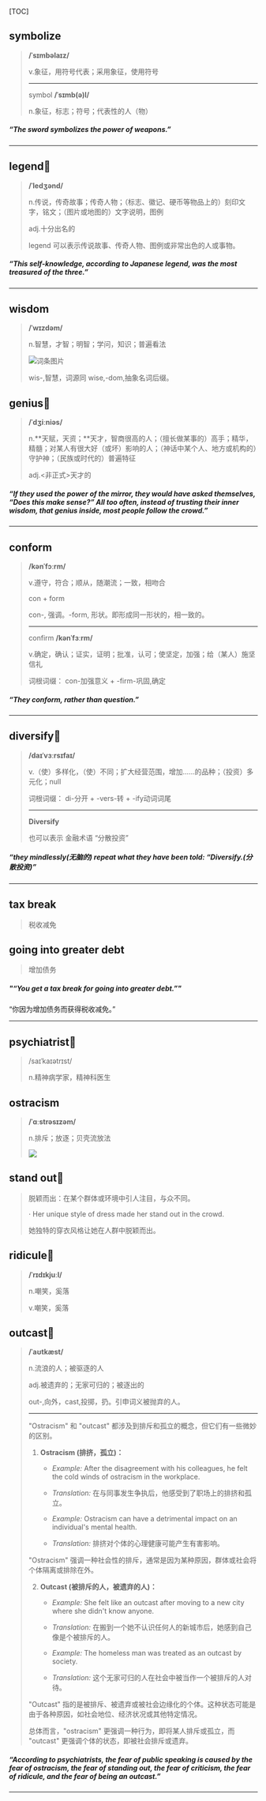 [TOC]

## symbolize

> **/ˈsɪmbəlaɪz/**
>
> v.象征，用符号代表；采用象征，使用符号
>
> ---
>
> symbol **/ˈsɪmb(ə)l/**
>
> n.象征，标志；符号；代表性的人（物）

##### “The sword **symbolizes** the power of weapons.”

---

## legend🚩

>**/ˈledʒənd/**
>
>n.传说，传奇故事；传奇人物；（标志、徽记、硬币等物品上的）刻印文字，铭文；（图片或地图的）文字说明，图例
>
>adj.十分出名的
>
>legend 可以表示传说故事、传奇人物、图例或非常出色的人或事物。

##### “This self-knowledge, according to Japanese **legend**, was the most treasured of the three.”

---

## wisdom

> **/ˈwɪzdəm/**
>
> n.智慧，才智；明智；学问，知识；普遍看法
>
> ![词条图片](https://ydlunacommon-cdn.nosdn.127.net/e18fe8049dd8a7e2f738170f8eb9c333.jpg?)
>
> wis-,智慧，词源同 wise,-dom,抽象名词后缀。

## genius🚩

> **/ˈdʒiːniəs/**
>
> n.**天赋，天资；**天才，智商很高的人；（擅长做某事的）高手；精华，精髓；对某人有很大好（或坏）影响的人；（神话中某个人、地方或机构的）守护神；（民族或时代的）普遍特征
>
> adj.<非正式>天才的

##### “If they used the power of the mirror, they would have asked themselves, “Does this make sense?” All too often, instead of trusting their inner **wisdom**, that **genius** inside, most people follow the crowd.”

---

## conform

> **/kənˈfɔːrm/**
>
> v.遵守，符合；顺从，随潮流；一致，相吻合
>
> con + form
>
> con-, 强调。-form, 形状。即形成同一形状的，相一致的。
>
> ---
>
> confirm **/kənˈfɜːrm/**
>
> v.确定，确认；证实，证明；批准，认可；使坚定，加强；给（某人）施坚信礼
>
> 词根词缀： con-加强意义 + -firm-巩固,确定

##### “They **conform**, rather than question.”

---

## diversify🚩

> **/daɪˈvɜːrsɪfaɪ/**
>
> v.（使）多样化，（使）不同；扩大经营范围，增加……的品种；（投资）多元化；null
>
> 词根词缀： di-分开 + -vers-转 + -ify动词词尾
>
> ---
>
> **Diversify**
>
> 也可以表示 金融术语 “分散投资”

##### “they mindlessly(无脑的) repeat what they have been told: “**Diversify**.(分散投资)”

---

## tax break

> 税收减免

## going into greater debt

> 增加债务

##### "“You get a tax break for going into greater debt.”"

 “你因为增加债务而获得税收减免。”

---

## psychiatrist🚩

> /saɪˈkaɪətrɪst/
>
> n.精神病学家，精神科医生

## ostracism

> **/ˈɑːstrəsɪzəm/**
>
> n.排斥；放逐；贝壳流放法
>
> ![](https://ydlunacommon-cdn.nosdn.127.net/eb2efb336029b9b341537a75a4b5809f.jpg?)

## stand out🚩

> 脱颖而出：在某个群体或环境中引人注目，与众不同。
>
> · Her unique style of dress made her stand out in the crowd.
>
> 她独特的穿衣风格让她在人群中脱颖而出。

## ridicule🚩

> **/ˈrɪdɪkjuːl/**
>
> n.嘲笑，奚落
>
> v.嘲笑，奚落

## outcast🚩

> **/ˈaʊtkæst/**
>
> n.流浪的人；被驱逐的人
>
> adj.被遗弃的；无家可归的；被逐出的
>
> out-,向外，cast,投掷，扔。引申词义被抛弃的人。
>
> ---
>
> "Ostracism" 和 "outcast" 都涉及到排斥和孤立的概念，但它们有一些微妙的区别。
>
> 1. **Ostracism (排挤，孤立)：**
>    - *Example:* After the disagreement with his colleagues, he felt the cold winds of ostracism in the workplace.
>    - *Translation:* 在与同事发生争执后，他感受到了职场上的排挤和孤立。
>
>    - *Example:* Ostracism can have a detrimental impact on an individual's mental health.
>    - *Translation:* 排挤对个体的心理健康可能产生有害影响。
>
> "Ostracism" 强调一种社会性的排斥，通常是因为某种原因，群体或社会将个体隔离或排除在外。
>
> 2. **Outcast (被排斥的人，被遗弃的人)：**
>    - *Example:* She felt like an outcast after moving to a new city where she didn't know anyone.
>    - *Translation:* 在搬到一个她不认识任何人的新城市后，她感到自己像是个被排斥的人。
>
>    - *Example:* The homeless man was treated as an outcast by society.
>    - *Translation:* 这个无家可归的人在社会中被当作一个被排斥的人对待。
>
> "Outcast" 指的是被排斥、被遗弃或被社会边缘化的个体。这种状态可能是由于各种原因，如社会地位、经济状况或其他特定情况。
>
> 总体而言，"ostracism" 更强调一种行为，即将某人排斥或孤立，而 "outcast" 更强调个体的状态，即被社会排斥或遗弃。

##### “According to **psychiatrists**, the fear of public speaking is caused by the fear of **ostracism**, the fear of **standing out**, the fear of criticism, the fear of **ridicule**, and the fear of being an **outcast**.”

---